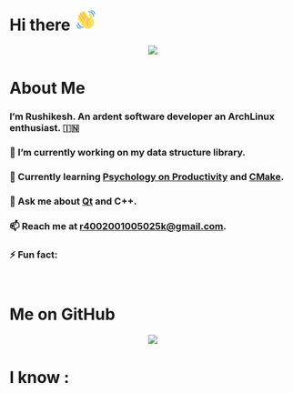 # Hi there <img src="./assets/wave-hello.gif" style="height:40px;width:40px"> 

<!--
**RRkundkar777/RRkundkar777** is a ✨ _special_ ✨ repository because its `README.md` (this file) appears on your GitHub profile.

Here are some ideas to get you started:

- 🔭 I’m currently working on ...
- 🌱 I’m currently learning ...
- 👯 I’m looking to collaborate on ...
- 🤔 I’m looking for help with ...
- 💬 Ask me about ...
- 📫 How to reach me: ...
- 😄 Pronouns: ...
- ⚡ Fun fact: ...
-->

<div align="center">

  ![](./assets/death-note-l-death-note.gif)

</div>

# About Me
### I’m Rushikesh. An ardent software developer an ArchLinux enthusiast. :india:
### 🔭 I’m currently working on my data structure library.
### 🌱 Currently learning [Psychology on Productivity]() and [CMake](https://cmake.org/).
### 💬 Ask me about [Qt](qt.io) and C++.
### 📫 Reach me at <a href="mailto:r4002001005025k@gmail.com?cc=kundkarrr19.comp@coep.ac.in&subject=Hii Ryuzaki"> r4002001005025k@gmail.com</a>.
### ⚡ Fun fact: 
<br>

# Me on GitHub 
<p align = "center">
  <img src = "https://github-readme-stats.vercel.app/api?username=RRkundkar777&show_icons=true&theme=radical&line_height=40&count_private=true&cache_seconds=1800&title_color=red&include_all_commits=true">
</p>

# I know :
<!-- Shields.io -->
<!-- <img src="https://img.shields.io/badge/JavaScript-00146E?style=for-the-badge&logo=javascript" alt="javascript" /> -->

<!-- <img src="https://img.shields.io/badge/-Nodejs-black?style=flat-square&logo=Node.js&logoColor=00d632"> -->